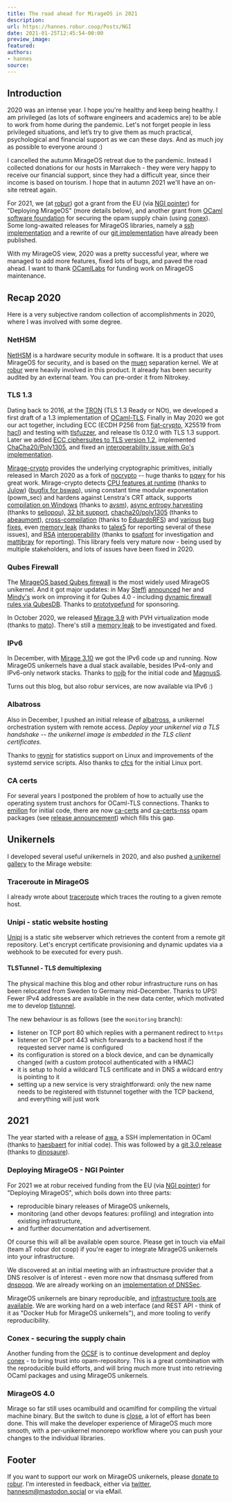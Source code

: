 ```yaml
---
title: The road ahead for MirageOS in 2021
description:
url: https://hannes.robur.coop/Posts/NGI
date: 2021-01-25T12:45:54-00:00
preview_image:
featured:
authors:
- hannes
source:
---
```


<h2>Introduction</h2>
<p>2020 was an intense year. I hope you're healthy and keep being healthy. I am privileged (as lots of software engineers and academics are) to be able to work from home during the pandemic. Let's not forget people in less privileged situations,  and let&rsquo;s try to give them as much practical, psychological and financial support as we can these days. And as much joy as possible to everyone around :)</p>
<p>I cancelled the autumn MirageOS retreat due to the pandemic. Instead I collected donations for our hosts in Marrakech - they were very happy to receive our financial support, since they had a difficult year, since their income is based on tourism. I hope that in autumn 2021 we'll have an on-site retreat again.</p>
<p>For 2021, we (at <a href="https://robur.coop">robur</a>) got a grant from the EU (via <a href="https://pointer.ngi.eu">NGI pointer</a>) for &quot;Deploying MirageOS&quot; (more details below), and another grant from <a href="https://ocaml-sf.org">OCaml software foundation</a> for securing the opam supply chain (using <a href="https://github.com/hannesm/conex">conex</a>). Some long-awaited releases for MirageOS libraries, namely a <a href="https://discuss.ocaml.org/t/ann-first-release-of-awa-ssh">ssh implementation</a> and a rewrite of our <a href="https://discuss.ocaml.org/t/ann-release-of-ocaml-git-v3-0-duff-encore-decompress-etc/">git implementation</a> have already been published.</p>
<p>With my MirageOS view, 2020 was a pretty successful year, where we managed to add more features, fixed lots of bugs, and paved the road ahead. I want to thank <a href="https://ocamllabs.io/">OCamlLabs</a> for funding work on MirageOS maintenance.</p>
<h2>Recap 2020</h2>
<p>Here is a very subjective random collection of accomplishments in 2020, where I was involved with some degree.</p>
<h3>NetHSM</h3>
<p><a href="https://www.nitrokey.com/products/nethsm">NetHSM</a> is a hardware security module in software. It is a product that uses MirageOS for security, and is based on the <a href="https://muen.sk">muen</a> separation kernel. We at <a href="https://robur.coop">robur</a> were heavily involved in this product. It already has been security audited by an external team. You can pre-order it from Nitrokey.</p>
<h3>TLS 1.3</h3>
<p>Dating back to 2016, at the <a href="https://www.ndss-symposium.org/ndss2016/tron-workshop-programme/">TRON</a> (TLS 1.3 Ready or NOt), we developed a first draft of a 1.3 implementation of <a href="https://github.com/mirleft/ocaml-tls">OCaml-TLS</a>. Finally in May 2020 we got our act together, including ECC (ECDH P256 from <a href="https://github.com/mit-plv/fiat-crypto/">fiat-crypto</a>, X25519 from <a href="https://project-everest.github.io/">hacl</a>) and testing with <a href="https://github.com/tlsfuzzer/tlsfuzzer">tlsfuzzer</a>, and release tls 0.12.0 with TLS 1.3 support. Later we added <a href="https://github.com/mirleft/ocaml-tls/pull/414">ECC ciphersuites to TLS version 1.2</a>, implemented <a href="https://github.com/mirleft/ocaml-tls/pull/414">ChaCha20/Poly1305</a>, and fixed an <a href="https://github.com/mirleft/ocaml-tls/pull/424">interoperability issue with Go's implementation</a>.</p>
<p><a href="https://github.com/mirage/mirage-crypto">Mirage-crypto</a> provides the underlying cryptographic primitives, initially released in March 2020 as a fork of <a href="https://github.com/mirleft/ocaml-nocrypto">nocrypto</a> -- huge thanks to <a href="https://github.com/pqwy">pqwy</a> for his great work. Mirage-crypto detects <a href="https://github.com/mirage/mirage-crypto/pull/53">CPU features at runtime</a> (thanks to <a href="https://github.com/Julow">Julow</a>) (<a href="https://github.com/mirage/mirage-crypto/pull/96">bugfix for bswap</a>), using constant time modular exponentation (powm_sec) and hardens against Lenstra's CRT attack, supports <a href="https://github.com/mirage/mirage-crypto/pull/39">compilation on Windows</a> (thanks to <a href="https://github.com/avsm">avsm</a>), <a href="https://github.com/mirage/mirage-crypto/pull/90">async entropy harvesting</a> (thanks to <a href="https://github.com/seliopou">seliopou</a>), <a href="https://github.com/mirage/mirage-crypto/pull/65">32 bit support</a>, <a href="https://github.com/mirage/mirage-crypto/pull/72">chacha20/poly1305</a> (thanks to <a href="https://github.com/abeaumont">abeaumont</a>), <a href="https://github.com/mirage/mirage-crypto/pull/84">cross-compilation</a> (thanks to <a href="https://github.com/EduardoRFS">EduardoRFS</a>) and <a href="https://github.com/mirage/mirage-crypto/pull/78">various</a> <a href="https://github.com/mirage/mirage-crypto/pull/81">bug</a> <a href="https://github.com/mirage/mirage-crypto/pull/83">fixes</a>, even <a href="https://github.com/mirage/mirage-crypto/pull/95">memory leak</a> (thanks to <a href="https://github.com/talex5">talex5</a> for reporting several of these issues), and <a href="https://github.com/mirage/mirage-crypto/pull/99">RSA</a> <a href="https://github.com/mirage/mirage-crypto/pull/100">interoperability</a> (thanks to <a href="https://github.com/psafont">psafont</a> for investigation and <a href="https://github.com/mattjbray">mattjbray</a> for reporting). This library feels very mature now - being used by multiple stakeholders, and lots of issues have been fixed in 2020.</p>
<h3>Qubes Firewall</h3>
<p>The <a href="https://github.com/mirage/qubes-mirage-firewall/">MirageOS based Qubes firewall</a> is the most widely used MirageOS unikernel. And it got major updates: in May <a href="https://github.com/linse">Steffi</a> <a href="https://groups.google.com/g/qubes-users/c/Xzplmkjwa5Y">announced</a> her and <a href="https://github.com/yomimono">Mindy's</a> work on improving it for Qubes 4.0 - including <a href="https://www.qubes-os.org/doc/vm-interface/#firewall-rules-in-4x">dynamic firewall rules via QubesDB</a>. Thanks to <a href="https://prototypefund.de/project/portable-firewall-fuer-qubesos/">prototypefund</a> for sponsoring.</p>
<p>In October 2020, we released <a href="https://mirage.io/blog/announcing-mirage-39-release">Mirage 3.9</a> with PVH virtualization mode (thanks to <a href="https://github.com/mato">mato</a>). There's still a <a href="https://github.com/mirage/qubes-mirage-firewall/issues/120">memory leak</a> to be investigated and fixed.</p>
<h3>IPv6</h3>
<p>In December, with <a href="https://mirage.io/blog/announcing-mirage-310-release">Mirage 3.10</a> we got the IPv6 code up and running. Now MirageOS unikernels have a dual stack available, besides IPv4-only and IPv6-only network stacks. Thanks to <a href="https://github.com/nojb">nojb</a> for the initial code and <a href="https://github.com/MagnusS">MagnusS</a>.</p>
<p>Turns out this blog, but also robur services, are now available via IPv6 :)</p>
<h3>Albatross</h3>
<p>Also in December, I pushed an initial release of <a href="https://github.com/roburio/albatross">albatross</a>, a unikernel orchestration system with remote access. <em>Deploy your unikernel via a TLS handshake -- the unikernel image is embedded in the TLS client certificates.</em></p>
<p>Thanks to <a href="https://github.com/reynir">reynir</a> for statistics support on Linux and improvements of the systemd service scripts. Also thanks to <a href="https://github.com/cfcs">cfcs</a> for the initial Linux port.</p>
<h3>CA certs</h3>
<p>For several years I postponed the problem of how to actually use the operating system trust anchors for OCaml-TLS connections. Thanks to <a href="https://github.com/emillon">emillon</a> for initial code, there are now <a href="https://github.com/mirage/ca-certs">ca-certs</a> and <a href="https://github.com/mirage/ca-certs-nss">ca-certs-nss</a> opam packages (see <a href="https://discuss.ocaml.org/t/ann-ca-certs-and-ca-certs-nss">release announcement</a>) which fills this gap.</p>
<h2>Unikernels</h2>
<p>I developed several useful unikernels in 2020, and also pushed <a href="https://mirage.io/wiki/gallery">a unikernel gallery</a> to the Mirage website:</p>
<h3>Traceroute in MirageOS</h3>
<p>I already wrote about <a href="https://hannes.robur.coop/Posts/Traceroute">traceroute</a> which traces the routing to a given remote host.</p>
<h3>Unipi - static website hosting</h3>
<p><a href="https://github.com/roburio/unipi">Unipi</a> is a static site webserver which retrieves the content from a remote git repository. Let's encrypt certificate provisioning and dynamic updates via a webhook to be executed for every push.</p>
<h4>TLSTunnel - TLS demultiplexing</h4>
<p>The physical machine this blog and other robur infrastructure runs on has been relocated from Sweden to Germany mid-December. Thanks to UPS! Fewer IPv4 addresses are available in the new data center, which motivated me to develop <a href="https://github.com/roburio/tlstunnel">tlstunnel</a>.</p>
<p>The new behaviour is as follows (see the <code>monitoring</code> branch):</p>
<ul>
<li>listener on TCP port 80 which replies with a permanent redirect to <code>https</code>
</li>
<li>listener on TCP port 443 which forwards to a backend host if the requested server name is configured
</li>
<li>its configuration is stored on a block device, and can be dynamically changed (with a custom protocol authenticated with a HMAC)
</li>
<li>it is setup to hold a wildcard TLS certificate and in DNS a wildcard entry is pointing to it
</li>
<li>setting up a new service is very straightforward: only the new name needs to be registered with tlstunnel together with the TCP backend, and everything will just work
</li>
</ul>
<h2>2021</h2>
<p>The year started with a release of <a href="https://discuss.ocaml.org/t/ann-first-release-of-awa-ssh">awa</a>, a SSH implementation in OCaml (thanks to <a href="https://github.com/haesbaert">haesbaert</a> for initial code). This was followed by a <a href="https://discuss.ocaml.org/t/ann-release-of-ocaml-git-v3-0-duff-encore-decompress-etc/">git 3.0 release</a> (thanks to <a href="https://github.com/dinosaure">dinosaure</a>).</p>
<h3>Deploying MirageOS - NGI Pointer</h3>
<p>For 2021 we at robur received funding from the EU (via <a href="https://pointer.ngi.eu/">NGI pointer</a>) for &quot;Deploying MirageOS&quot;, which boils down into three parts:</p>
<ul>
<li>reproducible binary releases of MirageOS unikernels,
</li>
<li>monitoring (and other devops features: profiling) and integration into existing infrastructure,
</li>
<li>and further documentation and advertisement.
</li>
</ul>
<p>Of course this will all be available open source. Please get in touch via eMail (team aT robur dot coop) if you're eager to integrate MirageOS unikernels into your infrastructure.</p>
<p>We discovered at an initial meeting with an infrastructure provider that a DNS resolver is of interest - even more now that dnsmasq suffered from <a href="https://www.jsof-tech.com/wp-content/uploads/2021/01/DNSpooq_Technical-Whitepaper.pdf">dnspooq</a>. We are already working on an <a href="https://github.com/mirage/ocaml-dns/pull/251">implementation of DNSSec</a>.</p>
<p>MirageOS unikernels are binary reproducible, and <a href="https://github.com/rjbou/orb/pull/1">infrastructure tools are available</a>. We are working hard on a web interface (and REST API - think of it as &quot;Docker Hub for MirageOS unikernels&quot;), and more tooling to verify reproducibility.</p>
<h3>Conex - securing the supply chain</h3>
<p>Another funding from the <a href="http://ocaml-sf.org/">OCSF</a> is to continue development and deploy <a href="https://github.com/hannesm/conex">conex</a> - to bring trust into opam-repository. This is a great combination with the reproducible build efforts, and will bring much more trust into retrieving OCaml packages and using MirageOS unikernels.</p>
<h3>MirageOS 4.0</h3>
<p>Mirage so far still uses ocamlbuild and ocamlfind for compiling the virtual machine binary. But the switch to dune is <a href="https://github.com/mirage/mirage/issues/1195">close</a>, a lot of effort has been done. This will make the developer experience of MirageOS much more smooth, with a per-unikernel monorepo workflow where you can push your changes to the individual libraries.</p>
<h2>Footer</h2>
<p>If you want to support our work on MirageOS unikernels, please <a href="https://robur.coop/Donate">donate to robur</a>. I'm interested in feedback, either via <a href="https://twitter.com/h4nnes">twitter</a>, <a href="https://mastodon.social/@hannesm">hannesm@mastodon.social</a> or via eMail.</p>

